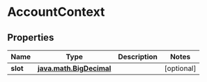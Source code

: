 
# AccountContext

## Properties
Name | Type | Description | Notes
------------ | ------------- | ------------- | -------------
**slot** | [**java.math.BigDecimal**](java.math.BigDecimal.md) |  |  [optional]




